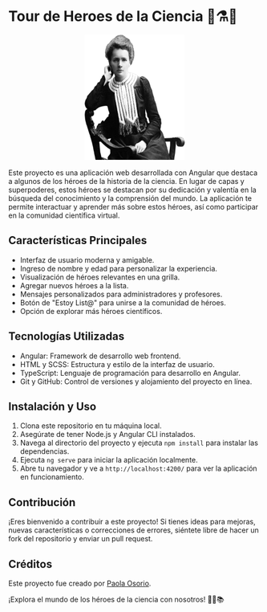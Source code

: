 # Tour de Heroes de la Ciencia 🚀⚗️🧪
<p align="center">
  <img src="./src/assets/image/marie2.png" alt="imagen" width="200" height="250">
</p>

Este proyecto es una aplicación web desarrollada con Angular que destaca a algunos de los héroes de la historia de la ciencia. En lugar de capas y superpoderes, estos héroes se destacan por su dedicación y valentía en la búsqueda del conocimiento y la comprensión del mundo. La aplicación te permite interactuar y aprender más sobre estos héroes, así como participar en la comunidad científica virtual.

## Características Principales

- Interfaz de usuario moderna y amigable.
- Ingreso de nombre y edad para personalizar la experiencia.
- Visualización de héroes relevantes en una grilla.
- Agregar nuevos héroes a la lista.
- Mensajes personalizados para administradores y profesores.
- Botón de "Estoy List@" para unirse a la comunidad de héroes.
- Opción de explorar más héroes científicos.

## Tecnologías Utilizadas

- Angular: Framework de desarrollo web frontend.
- HTML y SCSS: Estructura y estilo de la interfaz de usuario.
- TypeScript: Lenguaje de programación para desarrollo en Angular.
- Git y GitHub: Control de versiones y alojamiento del proyecto en línea.

## Instalación y Uso

1. Clona este repositorio en tu máquina local.
2. Asegúrate de tener Node.js y Angular CLI instalados.
3. Navega al directorio del proyecto y ejecuta `npm install` para instalar las dependencias.
4. Ejecuta `ng serve` para iniciar la aplicación localmente.
5. Abre tu navegador y ve a `http://localhost:4200/` para ver la aplicación en funcionamiento.

## Contribución

¡Eres bienvenido a contribuir a este proyecto! Si tienes ideas para mejoras, nuevas características o correcciones de errores, siéntete libre de hacer un fork del repositorio y enviar un pull request.

## Créditos

Este proyecto fue creado por [Paola Osorio](https://github.com/opaola).

¡Explora el mundo de los héroes de la ciencia con nosotros! 🌌🔬📚

